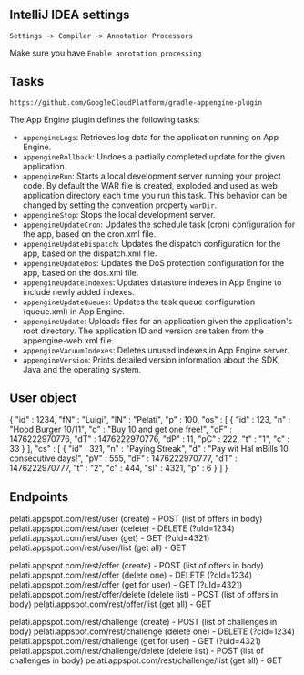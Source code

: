 
## IntelliJ IDEA settings

`Settings -> Compiler -> Annotation Processors`

Make sure you have `Enable annotation processing`


## Tasks

`https://github.com/GoogleCloudPlatform/gradle-appengine-plugin`

The App Engine plugin defines the following tasks:

* `appengineLogs`: Retrieves log data for the application running on App Engine.
* `appengineRollback`: Undoes a partially completed update for the given application.
* `appengineRun`: Starts a local development server running your project code. By default the WAR file is created, exploded and used as
web application directory each time you run this task. This behavior can be changed by setting the convention property
`warDir`.
* `appengineStop`: Stops the local development server.
* `appengineUpdateCron`: Updates the schedule task (cron) configuration for the app, based on the cron.xml file.
* `appengineUpdateDispatch`: Updates the dispatch configuration for the app, based on the dispatch.xml file.
* `appengineUpdateDos`: Updates the DoS protection configuration for the app, based on the dos.xml file.
* `appengineUpdateIndexes`: Updates datastore indexes in App Engine to include newly added indexes.
* `appengineUpdateQueues`: Updates the task queue configuration (queue.xml) in App Engine.
* `appengineUpdate`: Uploads files for an application given the application's root directory. The application ID and version are taken from the appengine-web.xml file.
* `appengineVacuumIndexes`: Deletes unused indexes in App Engine server.
* `appengineVersion`: Prints detailed version information about the SDK, Java and the operating system.

## User object
{
  "id" : 1234,
  "fN" : "Luigi",
  "lN" : "Pelati",
  "p" : 100,
  "os" : [ {
    "id" : 123,
    "n" : "Hood Burger 10/11",
    "d" : "Buy 10 and get one free!",
    "dF" : 1476222970776,
    "dT" : 1476222970776,
    "dP" : 11,
    "pC" : 222,
    "t" : "1",
    "c" : 33
  } ],
  "cs" : [ {
    "id" : 321,
    "n" : "Paying Streak",
    "d" : "Pay wit Hal mBills 10 consecutive days!",
    "pV" : 555,
    "dF" : 1476222970777,
    "dT" : 1476222970777,
    "t" : "2",
    "c" : 444,
    "sI" : 4321,
    "p" : 6
  } ]
}

## Endpoints
pelati.appspot.com/rest/user              (create)       - POST (list of offers in body)
pelati.appspot.com/rest/user              (delete)       - DELETE (?uId=1234)
pelati.appspot.com/rest/user              (get)          - GET (?uId=4321)
pelati.appspot.com/rest/user/list         (get all)      - GET

pelati.appspot.com/rest/offer             (create)       - POST (list of offers in body)
pelati.appspot.com/rest/offer             (delete one)   - DELETE (?oId=1234)
pelati.appspot.com/rest/offer             (get for user) - GET (?uId=4321)
pelati.appspot.com/rest/offer/delete      (delete list)  - POST (list of offers in body)
pelati.appspot.com/rest/offer/list        (get all)      - GET

pelati.appspot.com/rest/challenge         (create)       - POST (list of challenges in body)
pelati.appspot.com/rest/challenge         (delete one)   - DELETE (?cId=1234)
pelati.appspot.com/rest/challenge         (get for user) - GET (?uId=4321)
pelati.appspot.com/rest/challenge/delete  (delete list)  - POST (list of challenges in body)
pelati.appspot.com/rest/challenge/list    (get all)      - GET
